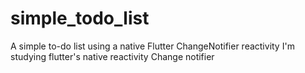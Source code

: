 # simple_todo_list
 A simple to-do list using a native Flutter ChangeNotifier reactivity
 I'm studying flutter's native reactivity Change notifier
